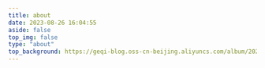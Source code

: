 ```yaml
---
title: about
date: 2023-08-26 16:04:55
aside: false
top_img: false
type: "about"
top_background: https://geqi-blog.oss-cn-beijing.aliyuncs.com/album/202308151053344.jpg
---
```

